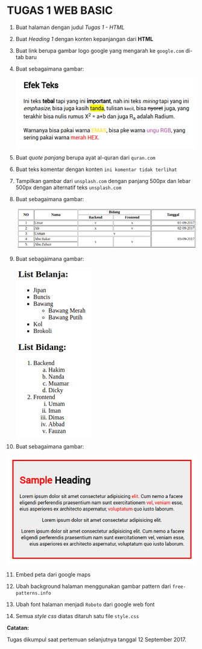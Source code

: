 # TUGAS 1 WEB BASIC

1. Buat halaman dengan judul _Tugas 1 - HTML_

2. Buat _Heading 1_ dengan konten kepanjangan dari **HTML**

4. Buat link berupa gambar logo google yang mengarah ke `google.com` di-tab baru

4. Buat sebagaimana gambar:

   ![part 1](assets/tugas_1/part1.png)

5. Buat _quote panjang_ berupa ayat al-quran dari `quran.com`

6. Buat teks komentar dengan konten `ini komentar tidak terlihat`

7. Tampilkan gambar dari `unsplash.com` dengan panjang 500px dan lebar 500px dengan alternatif teks `unsplash.com`

8. Buat sebagaimana gambar:

   ![part 3](assets/tugas_1/part3.png)

9. Buat sebagaimana gambar:

   ![part 2](assets/tugas_1/part2.png)

10. Buat sebagaimana gambar:

   ![part 4](assets/tugas_1/part4.png)

11. Embed peta dari google maps

12. Ubah background halaman menggunakan gambar pattern dari `free-patterns.info`

13. Ubah font halaman menjadi `Roboto` dari google web font

14. Semua _style css_ diatas ditaruh satu file `style.css`


**Catatan:**

Tugas dikumpul saat pertemuan selanjutnya tanggal 12 September 2017.